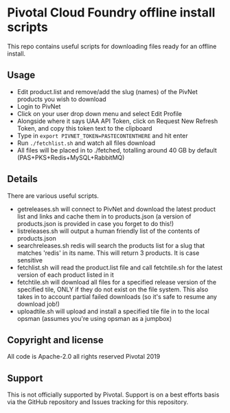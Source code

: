 # Pivotal Cloud Foundry offline install scripts

This repo contains useful scripts for downloading files ready for an offline install.

## Usage

- Edit product.list and remove/add the slug (names) of the PivNet products you wish to download
- Login to PivNet
- Click on your user drop down menu and select Edit Profile
- Alongside where it says UAA API Token, click on Request New Refresh Token, and copy this token text to the clipboard
- Type in `export PIVNET_TOKEN=PASTECONTENTHERE` and hit enter
- Run `./fetchlist.sh` and watch all files download
- All files will be placed in to ./fetched, totalling around 40 GB by default (PAS+PKS+Redis+MySQL+RabbitMQ)

## Details

There are various useful scripts.

- getreleases.sh will connect to PivNet and download the latest product list and links and cache them in to products.json (a version of products.json is provided in case you forget to do this!)
- listreleases.sh will output a human friendly list of the contents of products.json
- searchreleases.sh redis will search the products list for a slug that matches 'redis' in its name. This will return 3 products. It is case sensitive
- fetchlist.sh will read the product.list file and call fetchtile.sh for the latest version of each product listed in it
- fetchtile.sh will download all files for a specified release version of the specified tile, ONLY if they do not exist on the file system. This also takes in to account partial failed downloads (so it's safe to resume any download job!)
- uploadtile.sh will upload and install a specified tile file in to the local opsman (assumes you're using opsman as a jumpbox)

## Copyright and license

All code is Apache-2.0 all rights reserved Pivotal 2019

## Support

This is not officially supported by Pivotal. Support is on a best efforts basis via the GitHub repository and Issues tracking for this repository.

